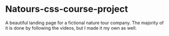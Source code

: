 # Natours-css-course-project
A beautiful landing page for a fictional nature tour company. The majority of it is done by following the videos, but I made it my own as well.
